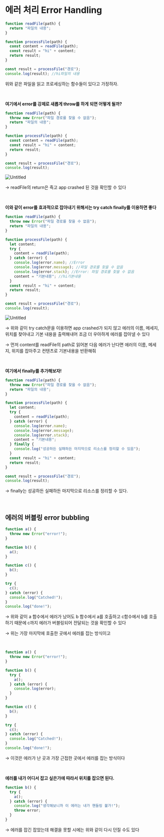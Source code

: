 # 에러 처리 Error Handling

```jsx
function readFile(path) {
  return "파일의 내용";
}

function processFile(path) {
  const content = readFile(path);
  const result = "hi" + content;
  return result;
}

const result = processFile("경로");
console.log(result); //hi파일의 내용
```

위와 같은 파일을 읽고 프로세싱하는 함수들이 있다고 가정하자.

<br />

**여기에서 error를 강제로 새롭게 throw를 하게 되면 어떻게 될까?**

```jsx
function readFile(path) {
  throw new Error("파일 경로를 찾을 수 없음");
  return "파일의 내용";
}

function processFile(path) {
  const content = readFile(path);
  const result = "hi" + content;
  return result;
}

const result = processFile("경로");
console.log(result);
```

![Untitled](https://s3-us-west-2.amazonaws.com/secure.notion-static.com/b2344fe6-f36f-491a-b10e-75098a1d8c1e/Untitled.png)

→ readFile의 return은 죽고 app crashed 된 것을 확인할 수 있다

<br />

**이와 같이 error를 효과적으로 잡아내기 위해서는 try catch finally를 이용하면 좋다**

```jsx
function readFile(path) {
  throw new Error("파일 경로를 찾을 수 없음");
  return "파일의 내용";
}

function processFile(path) {
  let content;
  try {
    content = readFile(path);
  } catch (error) {
    console.log(error.name); //Error
    console.log(error.message); //파일 경로를 찾을 수 없음
    console.log(error.stack); //Error: 파일 경로를 찾을 수 없음
    content = "기본내용"; //hi기본내용
  }
  const result = "hi" + content;
  return result;
}

const result = processFile("경로");
console.log(result);
```

![Untitled](https://s3-us-west-2.amazonaws.com/secure.notion-static.com/506a8dab-8d76-48ff-93b2-e390e843ddc6/Untitled.png)

→ 위와 같이 try catch문을 이용하면 app crashed가 되지 않고 에러의 이름, 메세지, 위치를 찾아내고 기본 내용을 출력해내어 조금 더 우아하게 에러를 잡아낼 수 있다

→ 먼저 content를 readFile의 path로 읽어본 다음 에러가 난다면 에러의 이름, 메세지, 위치를 잡아주고 컨텐츠로 기본내용을 반환해줘

<br />

**여기에서 finally를 추가해보자!**

```jsx
function readFile(path) {
  throw new Error("파일 경로를 찾을 수 없음");
  return "파일의 내용";
}

function processFile(path) {
  let content;
  try {
    content = readFile(path);
  } catch (error) {
    console.log(error.name);
    console.log(error.message);
    console.log(error.stack);
    content = "기본내용";
  } finally {
    console.log("성공하든 실패하든 마지막으로 리소스를 정리할 수 있음");
  }
  const result = "hi" + content;
  return result;
}

const result = processFile("경로");
console.log(result);
```

→ finally는 성공하든 실패하든 마지막으로 리소스를 정리할 수 있다.

 <br />

## 에러의 버블링 error bubbling

```jsx
function a() {
  throw new Error("error!");
}

function b() {
  a();
}

function c() {
  b();
}

try {
  c();
} catch (error) {
  console.log("Catched!");
}
console.log("done!");
```

→ 위와 같이 a 함수에서 에러가 났어도 b 함수에서 a를 호출하고 c함수에서 b를 호출하기 때문에 c까지 에러가 버블링되어 전달되는 것을 확인할 수 있다

→ 위는 가장 마지막에 호출한 곳에서 에러를 잡는 방식이고

<br />

```jsx
function a() {
  throw new Error("error!");
}

function b() {
  try {
    a();
  } catch (error) {
    console.log(error);
  }
}

function c() {
  b();
}

try {
  c();
} catch (error) {
  console.log("Catched!");
}
console.log("done!");
```

→ 이것은 에러가 난 곳과 가장 근접한 곳에서 에러를 잡는 방식이다

<br />

**에러를 내가 어디서 잡고 싶은가에 따라서 위치를 잡으면 된다.**

```jsx
function b() {
  try {
    a();
  } catch (error) {
    console.log("생각해보니까 이 에러는 내가 핸들링 불가!");
    throw error;
  }
}
```

→ 에러를 잡긴 잡았는데 해결을 못할 시에는 위와 같이 다시 던질 수도 있다
